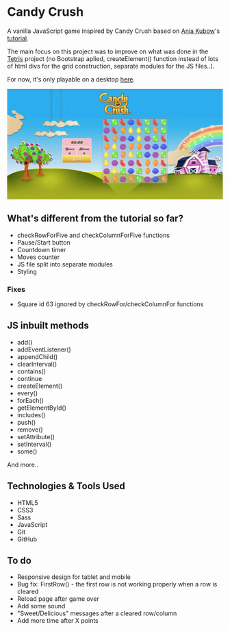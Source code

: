 # Candy Crush

A vanilla JavaScript game inspired by Candy Crush based on [Ania Kubow](https://github.com/kubowania)'s [tutorial](https://youtu.be/XD5sZWxwJUk).

The main focus on this project was to improve on what was done in the [Tetris](https://github.com/Manuofthebirth/js-tetris) project (no Bootstrap aplied, createElement() function instead of lots of html divs for the grid construction, separate modules for the JS files..).

For now, it's only playable on a desktop [here](https://candy-crush-8da7.hostman.site/).

![Candy Crush](https://github.com/Manuofthebirth/candy_crush/blob/master/img/thumbnail.jpeg)

## What's different from the tutorial so far?

* checkRowForFive and checkColumnForFive functions
* Pause/Start button
* Countdown timer
* Moves counter
* JS file split into separate modules
* Styling

### Fixes

* Square id 63 ignored by checkRowFor/checkColumnFor functions

## JS inbuilt methods 

- add()
- addEventListener()
- appendChild()
- clearInterval()
- contains()
- continue
- createElement()
- every()
- forEach()
- getElementById()
- includes()
- push()
- remove()
- setAttribute()
- setInterval()
- some()

And more..

## Technologies & Tools Used

* HTML5
* CSS3
* Sass
* JavaScript
* Git
* GitHub

## To do

* Responsive design for tablet and mobile
* Bug fix: FirstRow() - the first row is not working properly when a row is cleared
* Reload page after game over
* Add some sound
* "Sweet/Delicious" messages after a cleared row/column
* Add more time after X points